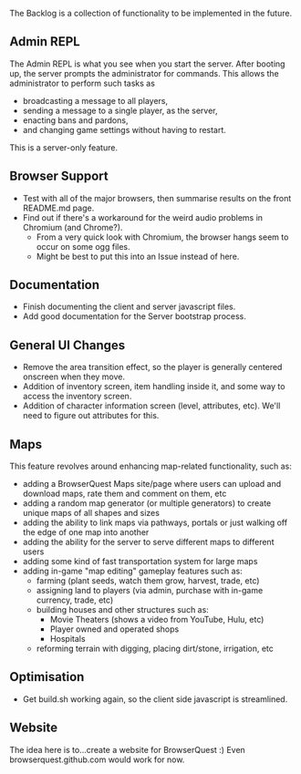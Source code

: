 The Backlog is a collection of functionality to be implemented in the future.

## Admin REPL

The Admin REPL is what you see when you start the server. After booting up, the server prompts the administrator for commands. This allows the administrator to perform such tasks as

* broadcasting a message to all players,
* sending a message to a single player, as the server,
* enacting bans and pardons,
* and changing game settings without having to restart.

This is a server-only feature.

## Browser Support

* Test with all of the major browsers, then summarise results on the front README.md page.
* Find out if there's a workaround for the weird audio problems in Chromium (and Chrome?).
  * From a very quick look with Chromium, the browser hangs seem to occur on some ogg files.
  * Might be best to put this into an Issue instead of here.

## Documentation

* Finish documenting the client and server javascript files.
* Add good documentation for the Server bootstrap process.

## General UI Changes

* Remove the area transition effect, so the player is generally centered onscreen when they move.
* Addition of inventory screen, item handling inside it, and some way to access the inventory screen.
* Addition of character information screen (level, attributes, etc).  We'll need to figure out attributes for this.

## Maps

This feature revolves around enhancing map-related functionality, such as:

* adding a BrowserQuest Maps site/page where users can upload and download maps, rate them and comment on them, etc
* adding a random map generator (or multiple generators) to create unique maps of all shapes and sizes
* adding the ability to link maps via pathways, portals or just walking off the edge of one map into another
* adding the ability for the server to serve different maps to different users
* adding some kind of fast transportation system for large maps
* adding in-game "map editing" gameplay features such as:
  * farming (plant seeds, watch them grow, harvest, trade, etc)
  * assigning land to players (via admin, purchase with in-game currency, trade, etc)
  * building houses and other structures such as:
    * Movie Theaters (shows a video from YouTube, Hulu, etc)
    * Player owned and operated shops
    * Hospitals
  * reforming terrain with digging, placing dirt/stone, irrigation, etc

## Optimisation

* Get build.sh working again, so the client side javascript is streamlined.

## Website

The idea here is to...create a website for BrowserQuest :) Even browserquest.github.com would work for now.